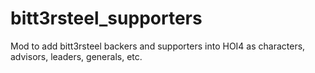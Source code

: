 # bitt3rsteel_supporters
Mod to add bitt3rsteel backers and supporters into HOI4 as characters, advisors, leaders, generals, etc. 
